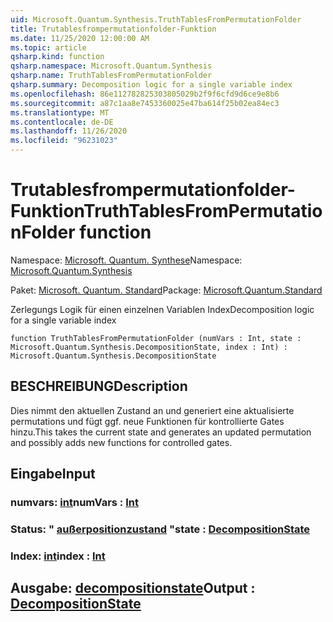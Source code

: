 ```yaml
---
uid: Microsoft.Quantum.Synthesis.TruthTablesFromPermutationFolder
title: Trutablesfrompermutationfolder-Funktion
ms.date: 11/25/2020 12:00:00 AM
ms.topic: article
qsharp.kind: function
qsharp.namespace: Microsoft.Quantum.Synthesis
qsharp.name: TruthTablesFromPermutationFolder
qsharp.summary: Decomposition logic for a single variable index
ms.openlocfilehash: 86e112782825303805029b2f9f6cfd9d6ce9e8b6
ms.sourcegitcommit: a87c1aa8e7453360025e47ba614f25b02ea84ec3
ms.translationtype: MT
ms.contentlocale: de-DE
ms.lasthandoff: 11/26/2020
ms.locfileid: "96231023"
---
```

# <a name="truthtablesfrompermutationfolder-function"></a><span data-ttu-id="6b89b-102">Trutablesfrompermutationfolder-Funktion</span><span class="sxs-lookup"><span data-stu-id="6b89b-102">TruthTablesFromPermutationFolder function</span></span>

<span data-ttu-id="6b89b-103">Namespace: [Microsoft. Quantum. Synthese](xref:Microsoft.Quantum.Synthesis)</span><span class="sxs-lookup"><span data-stu-id="6b89b-103">Namespace: [Microsoft.Quantum.Synthesis](xref:Microsoft.Quantum.Synthesis)</span></span>

<span data-ttu-id="6b89b-104">Paket: [Microsoft. Quantum. Standard](https://nuget.org/packages/Microsoft.Quantum.Standard)</span><span class="sxs-lookup"><span data-stu-id="6b89b-104">Package: [Microsoft.Quantum.Standard](https://nuget.org/packages/Microsoft.Quantum.Standard)</span></span>


<span data-ttu-id="6b89b-105">Zerlegungs Logik für einen einzelnen Variablen Index</span><span class="sxs-lookup"><span data-stu-id="6b89b-105">Decomposition logic for a single variable index</span></span>

```qsharp
function TruthTablesFromPermutationFolder (numVars : Int, state : Microsoft.Quantum.Synthesis.DecompositionState, index : Int) : Microsoft.Quantum.Synthesis.DecompositionState
```


## <a name="description"></a><span data-ttu-id="6b89b-106">BESCHREIBUNG</span><span class="sxs-lookup"><span data-stu-id="6b89b-106">Description</span></span>

<span data-ttu-id="6b89b-107">Dies nimmt den aktuellen Zustand an und generiert eine aktualisierte permutations und fügt ggf. neue Funktionen für kontrollierte Gates hinzu.</span><span class="sxs-lookup"><span data-stu-id="6b89b-107">This takes the current state and generates an updated permutation and possibly adds new functions for controlled gates.</span></span>

## <a name="input"></a><span data-ttu-id="6b89b-108">Eingabe</span><span class="sxs-lookup"><span data-stu-id="6b89b-108">Input</span></span>

### <a name="numvars--int"></a><span data-ttu-id="6b89b-109">numvars: [int](xref:microsoft.quantum.lang-ref.int)</span><span class="sxs-lookup"><span data-stu-id="6b89b-109">numVars : [Int](xref:microsoft.quantum.lang-ref.int)</span></span>




### <a name="state--decompositionstate"></a><span data-ttu-id="6b89b-110">Status: " [außerpositionzustand](xref:Microsoft.Quantum.Synthesis.DecompositionState) "</span><span class="sxs-lookup"><span data-stu-id="6b89b-110">state : [DecompositionState](xref:Microsoft.Quantum.Synthesis.DecompositionState)</span></span>




### <a name="index--int"></a><span data-ttu-id="6b89b-111">Index: [int](xref:microsoft.quantum.lang-ref.int)</span><span class="sxs-lookup"><span data-stu-id="6b89b-111">index : [Int](xref:microsoft.quantum.lang-ref.int)</span></span>





## <a name="output--decompositionstate"></a><span data-ttu-id="6b89b-112">Ausgabe: [decompositionstate](xref:Microsoft.Quantum.Synthesis.DecompositionState)</span><span class="sxs-lookup"><span data-stu-id="6b89b-112">Output : [DecompositionState](xref:Microsoft.Quantum.Synthesis.DecompositionState)</span></span>

